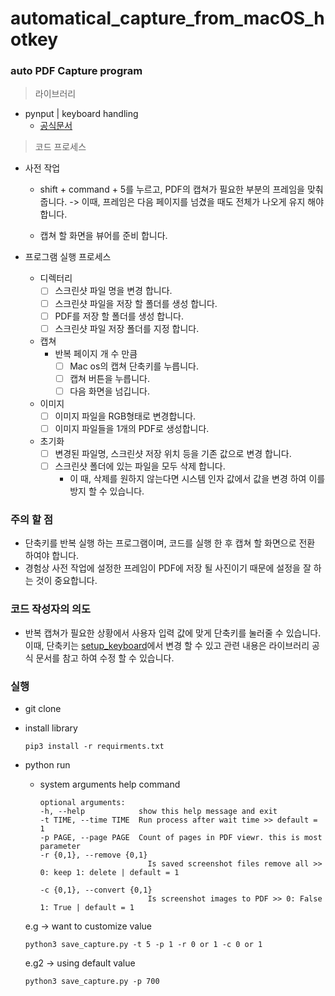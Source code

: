 # automatical_capture_from_macOS_hotkey

### auto PDF Capture program
> 라이브러리
- pynput | keyboard handling
    - [공식문서](https://pynput.readthedocs.io/en/latest/keyboard.html)

> 코드 프로세스
- 사전 작업
    - shift + command + 5를 누르고, PDF의 캡쳐가 필요한 부분의 프레임을 맞춰줍니다. -> 이때, 프레임은 다음 페이지를 넘겼을 때도 전체가 나오게 유지 해야 합니다. 

    - 캡쳐 할 화면을 뷰어를 준비 합니다.

    
- 프로그램 실행 프로세스
    - 디렉터리
        - [ ] 스크린샷 파일 명을 변경 합니다.
        - [ ] 스크린샷 파일을 저장 할 폴더를 생성 합니다.
        - [ ] PDF를 저장 할 폴더를 생성 합니다.
        - [ ] 스크린샷 파일 저장 폴더를 지정 합니다.

    - 캡쳐 
        - 반복 페이지 개 수 만큼
            - [ ] Mac os의 캡쳐 단축키를 누릅니다.
            - [ ] 캡쳐 버튼을 누릅니다.
            - [ ] 다음 화면을 넘깁니다.

    - 이미지
        - [ ] 이미지 파일을 RGB형태로 변경합니다.
        - [ ] 이미지 파일들을 1개의 PDF로 생성합니다.
    
    - 초기화
        - [ ] 변경된 파일명, 스크린샷 저장 위치 등을 기존 값으로 변경 합니다.
        - [ ] 스크린샷 폴더에 있는 파일을 모두 삭제 합니다.
            - 이 때, 삭제를 원하지 않는다면 시스템 인자 값에서 값을 변경 하여 이를 방지 할 수 있습니다.

### 주의 할 점
- 단축키를 반복 실행 하는 프로그램이며, 코드를 실행 한 후 캡쳐 할 화면으로 전환 하여야 합니다.
- 경험상 사전 작업에 설정한 프레임이 PDF에 저장 될 사진이기 때문에 설정을 잘 하는 것이 중요합니다.


### 코드 작성자의 의도
- 반복 캡쳐가 필요한 상황에서 사용자 입력 값에 맞게 단축키를 눌러줄 수 있습니다. 이때, 단축키는 [setup_keyboard](https://github.com/LeeJuHwan/automatical_capture_macOS/blob/main/setup/setup_keyboard.py)에서 변경 할 수 있고 관련 내용은 라이브러리 공식 문서를 참고 하여 수정 할 수 있습니다.


### 실행
- git clone
- install library
    ```
    pip3 install -r requirments.txt
    ```
    
- python run
    - system arguments help command
        ```
        optional arguments:
        -h, --help            show this help message and exit
        -t TIME, --time TIME  Run process after wait time >> default = 1
        -p PAGE, --page PAGE  Count of pages in PDF viewr. this is most parameter
        -r {0,1}, --remove {0,1}
                                Is saved screenshot files remove all >> 0: keep 1: delete | default = 1

        -c {0,1}, --convert {0,1}
                                Is screenshot images to PDF >> 0: False 1: True | default = 1
        ```

    e.g -> want to customize value                    
    ```
    python3 save_capture.py -t 5 -p 1 -r 0 or 1 -c 0 or 1
    ```
    
    e.g2 -> using default value
    ```
    python3 save_capture.py -p 700
    ```
